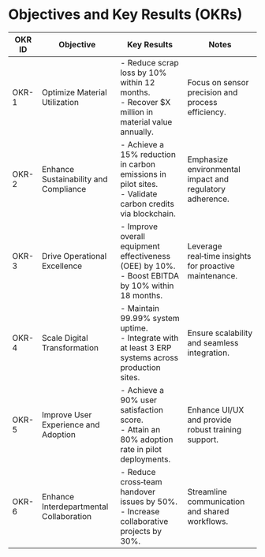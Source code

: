 # Objectives and Key Results (OKRs)

| OKR ID | Objective                                       | Key Results                                                                                                      | Notes                                                 |
|--------|-------------------------------------------------|------------------------------------------------------------------------------------------------------------------|-------------------------------------------------------|
| OKR-1  | Optimize Material Utilization                   | - Reduce scrap loss by 10% within 12 months.<br>- Recover $X million in material value annually.                  | Focus on sensor precision and process efficiency.   |
| OKR-2  | Enhance Sustainability and Compliance           | - Achieve a 15% reduction in carbon emissions in pilot sites.<br>- Validate carbon credits via blockchain.         | Emphasize environmental impact and regulatory adherence. |
| OKR-3  | Drive Operational Excellence                     | - Improve overall equipment effectiveness (OEE) by 10%.<br>- Boost EBITDA by 10% within 18 months.                  | Leverage real‑time insights for proactive maintenance. |
| OKR-4  | Scale Digital Transformation                     | - Maintain 99.99% system uptime.<br>- Integrate with at least 3 ERP systems across production sites.               | Ensure scalability and seamless integration.          |
| OKR-5  | Improve User Experience and Adoption             | - Achieve a 90% user satisfaction score.<br>- Attain an 80% adoption rate in pilot deployments.                     | Enhance UI/UX and provide robust training support.    |
| OKR-6  | Enhance Interdepartmental Collaboration          | - Reduce cross‑team handover issues by 50%.<br>- Increase collaborative projects by 30%.                              | Streamline communication and shared workflows.        |
